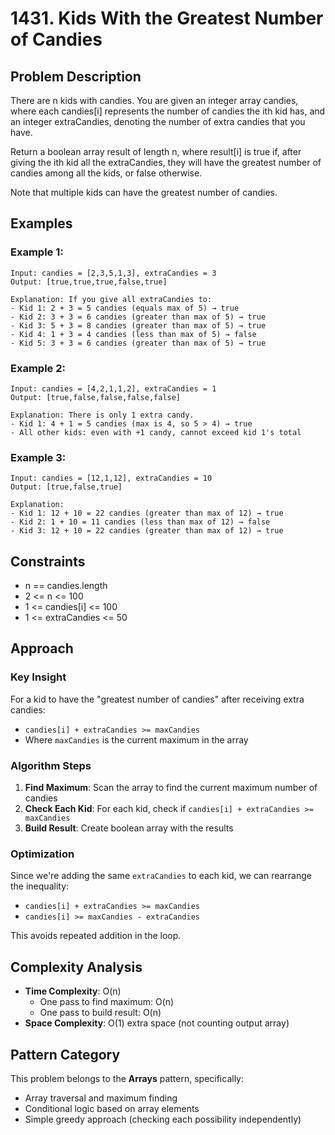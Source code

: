 # 1431. Kids With the Greatest Number of Candies

## Problem Description

There are n kids with candies. You are given an integer array candies, where each candies[i] represents the number of candies the ith kid has, and an integer extraCandies, denoting the number of extra candies that you have.

Return a boolean array result of length n, where result[i] is true if, after giving the ith kid all the extraCandies, they will have the greatest number of candies among all the kids, or false otherwise.

Note that multiple kids can have the greatest number of candies.

## Examples

### Example 1:
```
Input: candies = [2,3,5,1,3], extraCandies = 3
Output: [true,true,true,false,true]

Explanation: If you give all extraCandies to:
- Kid 1: 2 + 3 = 5 candies (equals max of 5) → true
- Kid 2: 3 + 3 = 6 candies (greater than max of 5) → true  
- Kid 3: 5 + 3 = 8 candies (greater than max of 5) → true
- Kid 4: 1 + 3 = 4 candies (less than max of 5) → false
- Kid 5: 3 + 3 = 6 candies (greater than max of 5) → true
```

### Example 2:
```
Input: candies = [4,2,1,1,2], extraCandies = 1
Output: [true,false,false,false,false]

Explanation: There is only 1 extra candy.
- Kid 1: 4 + 1 = 5 candies (max is 4, so 5 > 4) → true
- All other kids: even with +1 candy, cannot exceed kid 1's total
```

### Example 3:
```
Input: candies = [12,1,12], extraCandies = 10
Output: [true,false,true]

Explanation:
- Kid 1: 12 + 10 = 22 candies (greater than max of 12) → true
- Kid 2: 1 + 10 = 11 candies (less than max of 12) → false
- Kid 3: 12 + 10 = 22 candies (greater than max of 12) → true
```

## Constraints
- n == candies.length
- 2 <= n <= 100
- 1 <= candies[i] <= 100
- 1 <= extraCandies <= 50

## Approach

### Key Insight
For a kid to have the "greatest number of candies" after receiving extra candies:
- `candies[i] + extraCandies >= maxCandies`
- Where `maxCandies` is the current maximum in the array

### Algorithm Steps
1. **Find Maximum**: Scan the array to find the current maximum number of candies
2. **Check Each Kid**: For each kid, check if `candies[i] + extraCandies >= maxCandies`
3. **Build Result**: Create boolean array with the results

### Optimization
Since we're adding the same `extraCandies` to each kid, we can rearrange the inequality:
- `candies[i] + extraCandies >= maxCandies`
- `candies[i] >= maxCandies - extraCandies`

This avoids repeated addition in the loop.

## Complexity Analysis

- **Time Complexity**: O(n)
  - One pass to find maximum: O(n)
  - One pass to build result: O(n)
- **Space Complexity**: O(1) extra space (not counting output array)

## Pattern Category
This problem belongs to the **Arrays** pattern, specifically:
- Array traversal and maximum finding
- Conditional logic based on array elements
- Simple greedy approach (checking each possibility independently)